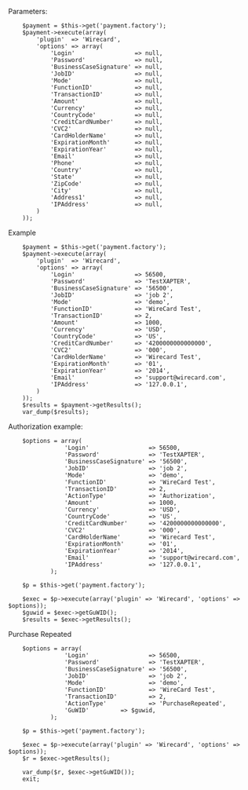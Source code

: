 Parameters:

        $payment = $this->get('payment.factory');
        $payment->execute(array(
            'plugin'  => 'Wirecard',
            'options' => array(
                'Login'                 => null,
                'Password'              => null,
                'BusinessCaseSignature' => null,
                'JobID'                 => null,
                'Mode'                  => null,
                'FunctionID'            => null,
                'TransactionID'         => null,
                'Amount'                => null,
                'Currency'              => null,
                'CountryCode'           => null,
                'CreditCardNumber'      => null,
                'CVC2'                  => null,
                'CardHolderName'        => null,
                'ExpirationMonth'       => null,
                'ExpirationYear'        => null,
                'Email'                 => null,
                'Phone'                 => null,
                'Country'               => null,
                'State'                 => null,
                'ZipCode'               => null,
                'City'                  => null,
                'Address1'              => null,
                'IPAddress'             => null,
            )
        ));

Example        

        $payment = $this->get('payment.factory');
        $payment->execute(array(
            'plugin'  => 'Wirecard',
            'options' => array(
                'Login'                 => 56500,
                'Password'              => 'TestXAPTER',
                'BusinessCaseSignature' => '56500',
                'JobID'                 => 'job 2',
                'Mode'                  => 'demo',
                'FunctionID'            => 'WireCard Test',
                'TransactionID'         => 2,
                'Amount'                => 1000,
                'Currency'              => 'USD',
                'CountryCode'           => 'US',
                'CreditCardNumber'      => '4200000000000000',
                'CVC2'                  => '000',
                'CardHolderName'        => 'Wirecard Test',
                'ExpirationMonth'       => '01',
                'ExpirationYear'        => '2014',
                'Email'                 => 'support@wirecard.com',
                'IPAddress'             => '127.0.0.1',
            )
        ));
        $results = $payment->getResults();
        var_dump($results);


Authorization example:

        $options = array(
                    'Login'                 => 56500,
                    'Password'              => 'TestXAPTER',
                    'BusinessCaseSignature' => '56500',
                    'JobID'                 => 'job 2',
                    'Mode'                  => 'demo',
                    'FunctionID'            => 'WireCard Test',
                    'TransactionID'         => 2,
                    'ActionType'            => 'Authorization',
                    'Amount'                => 1000,
                    'Currency'              => 'USD',
                    'CountryCode'           => 'US',
                    'CreditCardNumber'      => '4200000000000000',
                    'CVC2'                  => '000',
                    'CardHolderName'        => 'Wirecard Test',
                    'ExpirationMonth'       => '01',
                    'ExpirationYear'        => '2014',
                    'Email'                 => 'support@wirecard.com',
                    'IPAddress'             => '127.0.0.1',            
                );

        $p = $this->get('payment.factory');

        $exec = $p->execute(array('plugin' => 'Wirecard', 'options' => $options));
        $guwid = $exec->getGuWID();
        $results = $exec->getResults();

Purchase Repeated

        $options = array(
                    'Login'                 => 56500,
                    'Password'              => 'TestXAPTER',
                    'BusinessCaseSignature' => '56500',
                    'JobID'                 => 'job 2',
                    'Mode'                  => 'demo',
                    'FunctionID'            => 'WireCard Test',
                    'TransactionID'         => 2,
                    'ActionType'            => 'PurchaseRepeated',
                    'GuWID'		    => $guwid,
                );

        $p = $this->get('payment.factory');

        $exec = $p->execute(array('plugin' => 'Wirecard', 'options' => $options));
        $r = $exec->getResults();

        var_dump($r, $exec->getGuWID());
        exit;